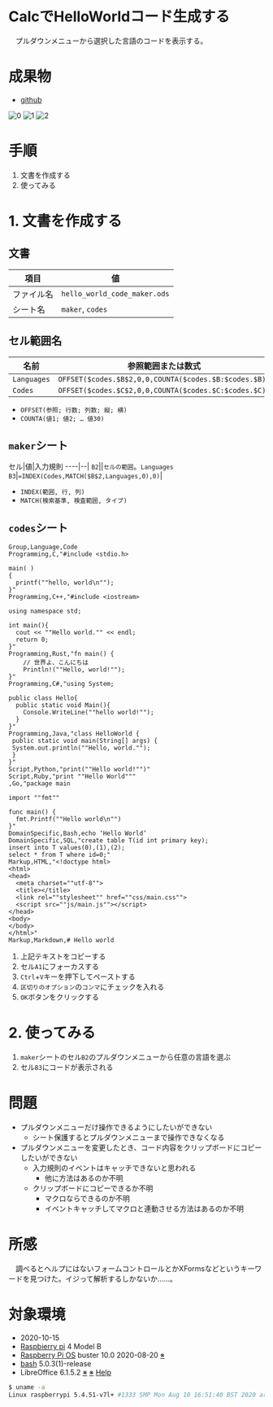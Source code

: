 # CalcでHelloWorldコード生成する

　プルダウンメニューから選択した言語のコードを表示する。

<!-- more -->

# 成果物

* [github](https://github.com/ytyaru/LibreOffice.Calc.HelloWorldCodeMaker.20201015115810)

![0](https://github.com/ytyaru/LibreOffice.Calc.HelloWorldCodeMaker.20201015115810/blob/master/doc/0.png?raw=true)
![1](https://github.com/ytyaru/LibreOffice.Calc.HelloWorldCodeMaker.20201015115810/blob/master/doc/1.png?raw=true)
![2](https://github.com/ytyaru/LibreOffice.Calc.HelloWorldCodeMaker.20201015115810/blob/master/doc/2.png?raw=true)

# 手順

1. 文書を作成する
2. 使ってみる

# 1. 文書を作成する

## 文書

項目|値
----|--
ファイル名|`hello_world_code_maker.ods`
シート名|`maker`, `codes`

## セル範囲名

名前|参照範囲または数式
----|------------------
`Languages`|`OFFSET($codes.$B$2,0,0,COUNTA($codes.$B:$codes.$B))`
`Codes`|`OFFSET($codes.$C$2,0,0,COUNTA($codes.$C:$codes.$C))`

* `OFFSET(参照; 行数; 列数; 縦; 横)`
* `COUNTA(値1; 値2; … 値30)`

## `maker`シート

セル|値|入力規則
----|--|
`B2`||`セルの範囲`。`Languages`
`B3`|`=INDEX(Codes,MATCH($B$2,Languages,0),0)`|

* `INDEX(範囲, 行, 列)`
* `MATCH(検索基準, 検査範囲, タイプ)`

## `codes`シート

```csv
Group,Language,Code
Programming,C,"#include <stdio.h>

main( )
{
  printf(""hello, world\n"");
}"
Programming,C++,"#include <iostream>

using namespace std;

int main(){
  cout << ""Hello world."" << endl;
  return 0;
}"
Programming,Rust,"fn main() {
    // 世界よ、こんにちは
    Println!(""Hello, world!"");
}"
Programming,C#,"using System;

public class Hello{
  public static void Main(){
    Console.WriteLine(""hello world!"");
  }
}"
Programming,Java,"class HelloWorld {
 public static void main(String[] args) {
 System.out.println(""Hello, world."");
 }
}"
Script,Python,"print(""Hello world!"")"
Script,Ruby,"print ""Hello World"""
,Go,"package main

import ""fmt""

func main() {
  fmt.Printf(""Hello world\n"")
}"
DomainSpecific,Bash,echo ‘Hello World’
DomainSpecific,SQL,"create table T(id int primary key);
insert into T values(0),(1),(2);
select * from T where id=0;"
Markup,HTML,"<!doctype html>
<html>
<head>
  <meta charset=""utf-8"">
  <title></title>
  <link rel=""stylesheet"" href=""css/main.css"">
  <script src=""js/main.js""></script>
</head>
<body>
</body>
</html>"
Markup,Markdown,# Hello world
```

1. 上記テキストをコピーする
1. セル`A1`にフォーカスする
1. `Ctrl`+`V`キーを押下してペーストする
1. `区切りのオプション`の`コンマ`にチェックを入れる
1. `OK`ボタンをクリックする

# 2. 使ってみる

1. `maker`シートのセル`B2`のプルダウンメニューから任意の言語を選ぶ
1. セル`B3`にコードが表示される

# 問題

* プルダウンメニューだけ操作できるようにしたいができない
	* シート保護するとプルダウンメニューまで操作できなくなる
* プルダウンメニューを変更したとき、コード内容をクリップボードにコピーしたいができない
	* 入力規則のイベントはキャッチできないと思われる
		* 他に方法はあるのか不明
	* クリップボードにコピーできるか不明
		* マクロならできるのか不明
		* イベントキャッチしてマクロと連動させる方法はあるのか不明

# 所感

　調べるとヘルプにはないフォームコントロールとかXFormsなどというキーワードを見つけた。イジって解析するしかないか……。

# 対象環境

* <time datetime="2020-10-15T11:20:45+0900" title="実施日">2020-10-15</time>
* [Raspbierry pi](https://ja.wikipedia.org/wiki/Raspberry_Pi) 4 Model B
* [Raspberry Pi OS](https://ja.wikipedia.org/wiki/Raspbian) buster 10.0 2020-08-20 [※](http://ytyaru.hatenablog.com/entry/2020/10/06/111111)
* [bash](https://ja.wikipedia.org/wiki/Bash) 5.0.3(1)-release
* LibreOffice 6.1.5.2 [※](http://ytyaru.hatenablog.com/entry/2022/07/16/000000) [※](http://ytyaru.hatenablog.com/entry/2022/08/09/000000) [Help](http://ytyaru.hatenablog.com/entry/2022/08/16/000000)

```sh
$ uname -a
Linux raspberrypi 5.4.51-v7l+ #1333 SMP Mon Aug 10 16:51:40 BST 2020 armv7l GNU/Linux
```
